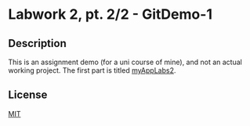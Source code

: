 # Labwork 2, pt. 2/2 - GitDemo-1

## Description
This is an assignment demo (for a uni course of mine), and not an actual working project. The first part is titled [myAppLabs2](https://github.com/luminietos/myAppLabs2).

## License
[MIT](https://choosealicense.com/licenses/mit/)
